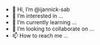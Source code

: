 - 👋 Hi, I’m @ijannick-sab
- 👀 I’m interested in ...
- 🌱 I’m currently learning ...
- 💞️ I’m looking to collaborate on ...
- 📫 How to reach me ...

<!---
ijannick-sab/ijannick-sab is a ✨ special ✨ repository because its `README.md` (this file) appears on your GitHub profile.
You can click the Preview link to take a look at your changes.
--->
